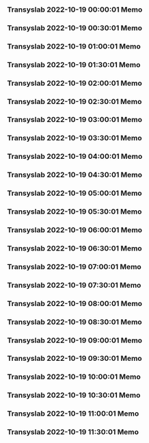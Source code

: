 ### Transyslab 2022-10-19 00:00:01 Memo
### Transyslab 2022-10-19 00:30:01 Memo
### Transyslab 2022-10-19 01:00:01 Memo
### Transyslab 2022-10-19 01:30:01 Memo
### Transyslab 2022-10-19 02:00:01 Memo
### Transyslab 2022-10-19 02:30:01 Memo
### Transyslab 2022-10-19 03:00:01 Memo
### Transyslab 2022-10-19 03:30:01 Memo
### Transyslab 2022-10-19 04:00:01 Memo
### Transyslab 2022-10-19 04:30:01 Memo
### Transyslab 2022-10-19 05:00:01 Memo
### Transyslab 2022-10-19 05:30:01 Memo
### Transyslab 2022-10-19 06:00:01 Memo
### Transyslab 2022-10-19 06:30:01 Memo
### Transyslab 2022-10-19 07:00:01 Memo
### Transyslab 2022-10-19 07:30:01 Memo
### Transyslab 2022-10-19 08:00:01 Memo
### Transyslab 2022-10-19 08:30:01 Memo
### Transyslab 2022-10-19 09:00:01 Memo
### Transyslab 2022-10-19 09:30:01 Memo
### Transyslab 2022-10-19 10:00:01 Memo
### Transyslab 2022-10-19 10:30:01 Memo
### Transyslab 2022-10-19 11:00:01 Memo
### Transyslab 2022-10-19 11:30:01 Memo
